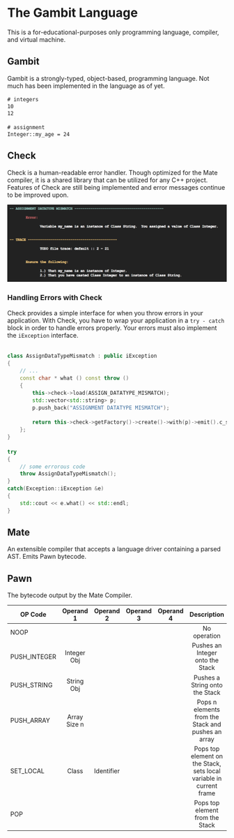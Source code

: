 # The Gambit Language
This is a for-educational-purposes only programming language, compiler, and virtual machine.

## Gambit
Gambit is a strongly-typed, object-based, programming language. Not much has been implemented in the language as of yet.

```
# integers
10
12

# assignment
Integer::my_age = 24

```

## Check
Check is a human-readable error handler. Though optimized for the Mate compiler, it is a shared library that can be utilized for any C++ project. Features of Check are still being implemented and error messages continue to be improved upon.

![check handler error](doc/image/check_trace.png)

### Handling Errors with Check
Check provides a simple interface for when you throw errors in your application. With Check, you have to wrap your application in a `try - catch` block in order to handle errors properly. Your errors must also implement the `iException` interface.

```cpp

class AssignDataTypeMismatch : public iException
{
	// ...
	const char * what () const throw ()
	{
		this->check->load(ASSIGN_DATATYPE_MISMATCH);
		std::vector<std::string> p;		
		p.push_back("ASSIGNMENT DATATYPE MISMATCH");
		
		return this->check->getFactory()->create()->with(p)->emit().c_str();
	};
}

try
{
	// some errorous code
	throw AssignDataTypeMismatch();
}
catch(Exception::iException &e)
{
	std::cout << e.what() << std::endl;
}
```



## Mate
An extensible compiler that accepts a language driver containing a parsed AST. Emits Pawn bytecode.

## Pawn
The bytecode output by the Mate Compiler.

| OP Code       | Operand 1     | Operand 2     | Operand 3     | Operand 4     | Description   |
| ------------- |:-------------:|:-------------:|:-------------:|:-------------:|:-------------:|
| NOOP		      | 				  | 	            |               |               | No operation  |
| PUSH_INTEGER  | Integer Obj   |               |               |               | Pushes an Integer onto the Stack |
| PUSH_STRING   | String Obj    |               |               |               | Pushes a String onto the Stack |
| PUSH_ARRAY    | Array Size n  |               |               |               | Pops n elements from the Stack and pushes an array|
| SET_LOCAL     | Class         | Identifier    |               |               | Pops top element on the Stack, sets local variable in current frame |
| POP           |               |               |               |               | Pops top element from the Stack |


